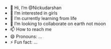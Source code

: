 - 👋 Hi, I’m @Nickudarshan
- 👀 I’m interested in girls
- 🌱 I’m currently learning from life 
- 💞️ I’m looking to collaborate on earth not moon
- 📫 How to reach me 
- 😄 Pronouns: ...
- ⚡ Fun fact: ...

<!---
Nickudarshan/Nickudarshan is a ✨ special ✨ repository because its `README.md` (this file) appears on your GitHub profile.
You can click the Preview link to take a look at your changes.
--->
